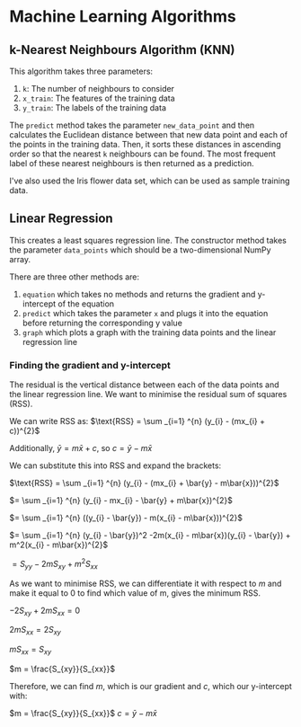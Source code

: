 # Machine Learning Algorithms

## k-Nearest Neighbours Algorithm (KNN)
This algorithm takes three parameters:

1. `k`: The number of neighbours to consider
2. `x_train`: The features of the training data
3. `y_train`: The labels of the training data

The `predict` method takes the parameter `new_data_point` and then calculates the Euclidean distance between that new data point and each of the points in the training data. Then, it sorts these distances in ascending order so that the nearest `k` neighbours can be found. The most frequent label of these nearest neighbours is then returned as a prediction.

I've also used the Iris flower data set, which can be used as sample training data.

## Linear Regression
This creates a least squares regression line. The constructor method takes the parameter `data_points` which should be a two-dimensional NumPy array.

There are three other methods are:
1. `equation` which takes no methods and returns the gradient and y-intercept of the equation
2. `predict` which takes the parameter `x` and plugs it into the equation before returning the corresponding y value
3. `graph` which plots a graph with the training data points and the linear regression line

### Finding the gradient and y-intercept
The residual is the vertical distance between each of the data points and the linear regression line. We want to minimise the residual sum of squares (RSS).

We can write RSS as:
$\text{RSS} = \sum _{i=1} ^{n} (y_{i} - (mx_{i} + c))^{2}$

Additionally, $\bar{y} = m\bar{x} + c$, so $c = \bar{y} - m\bar{x}$


We can substitute this into RSS and expand the brackets:

$\text{RSS} = \sum _{i=1} ^{n} (y_{i} - (mx_{i} + \bar{y} - m\bar{x}))^{2}$

$= \sum _{i=1} ^{n} (y_{i} - mx_{i} - \bar{y} + m\bar{x})^{2}$

$= \sum _{i=1} ^{n} ((y_{i} - \bar{y}) - m(x_{i}  - m\bar{x}))^{2}$

$= \sum _{i=1} ^{n} (y_{i} - \bar{y})^2 -2m(x_{i}  - m\bar{x})(y_{i} - \bar{y}) + m^2(x_{i}  - m\bar{x})^{2}$

$= S_{yy} -2mS_{xy} + m^2S_{xx}$


As we want to minimise RSS, we can differentiate it with respect to $m$ and make it equal to 0 to find which value of m, gives the minimum RSS.

$-2S_{xy} + 2mS_{xx} = 0$

$2mS_{xx} = 2S_{xy}$

$mS_{xx} = S_{xy}$

$m = \frac{S_{xy}}{S_{xx}}$

Therefore, we can find $m$, which is our gradient and $c$, which our y-intercept with:

$m = \frac{S_{xy}}{S_{xx}}$
$c = \bar{y} - m\bar{x}$